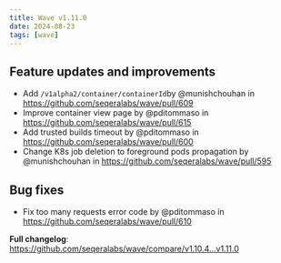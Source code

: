 ```yaml
---
title: Wave v1.11.0
date: 2024-08-23
tags: [wave]
---
```


## Feature updates and improvements

- Add `/v1alpha2/container/containerId`by @munishchouhan in https://github.com/seqeralabs/wave/pull/609
- Improve container view page by @pditommaso in https://github.com/seqeralabs/wave/pull/615
- Add trusted builds timeout by @pditommaso in https://github.com/seqeralabs/wave/pull/600
- Change K8s job deletion to foreground pods propagation by @munishchouhan in https://github.com/seqeralabs/wave/pull/595

## Bug fixes

- Fix too many requests error code by @pditommaso in https://github.com/seqeralabs/wave/pull/610

**Full changelog**: https://github.com/seqeralabs/wave/compare/v1.10.4...v1.11.0
